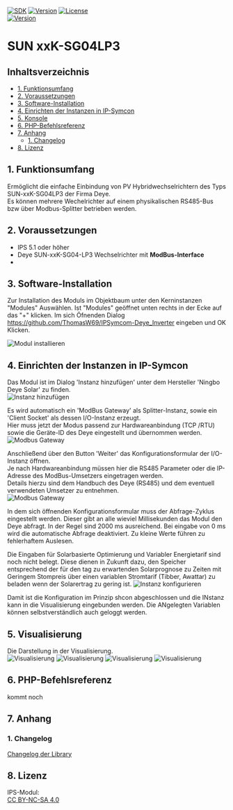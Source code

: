 [![SDK](https://img.shields.io/badge/Symcon-PHPModul-red.svg)](https://www.symcon.de/service/dokumentation/entwicklerbereich/sdk-tools/sdk-php/)
[![Version](https://img.shields.io/badge/Modul%20Version-1.00-blue.svg)](https://community.symcon.de/t/Module_deye_Hybridwechselrichter)
[![License](https://img.shields.io/badge/License-CC%20BY--NC--SA%204.0-green.svg)](https://creativecommons.org/licenses/by-nc-sa/4.0/)  
[![Version](https://img.shields.io/badge/Symcon%20Version-5.1%20%3E-green.svg)](https://www.symcon.de/service/dokumentation/installation/migrationen/v50-v51-q2-2019/)


# SUN xxK-SG04LP3 <!-- omit in toc -->  

## Inhaltsverzeichnis <!-- omit in toc -->

- [1. Funktionsumfang](#1-funktionsumfang)
- [2. Voraussetzungen](#2-voraussetzungen)
- [3. Software-Installation](#3-software-installation)
- [4. Einrichten der Instanzen in IP-Symcon](#4-einrichten-der-instanzen-in-ip-symcon)
- [5. Konsole](#5-konsole)
- [6. PHP-Befehlsreferenz](#6-php-befehlsreferenz)
- [7. Anhang](#7-anhang)
  - [1. Changelog](#1-changelog)
- [8. Lizenz](#8-lizenz)

## 1. Funktionsumfang

Ermöglicht die einfache Einbindung von PV Hybridwechselrichtern des Typs SUN-xxK-SG04LP3 der Firma Deye.  
Es können mehrere Wechelrichter auf einem physikalischen RS485-Bus bzw über Modbus-Splitter betrieben werden.  

## 2. Voraussetzungen

 - IPS 5.1 oder höher  
 - Deye SUN-xxK-SG04-LP3 Wechselrichter mit **ModBus-Interface**  
 - 
## 3. Software-Installation

Zur Installation des Moduls im Objektbaum unter den Kerninstanzen "Modules" Auswählen.
Ist "Modules" geöffnet unten rechts in der Ecke auf das "+" klicken.
Im sich Öfnenden Dialog https://github.com/ThomasW69/IPSymcom-Deye_Inverter eingeben und OK Klicken.

![Modul installieren](../imgs/Modulinstall1.PNG) 


## 4. Einrichten der Instanzen in IP-Symcon

Das Modul ist im Dialog 'Instanz hinzufügen' unter dem Hersteller 'Ningbo Deye Solar' zu finden.  
![Instanz hinzufügen](../imgs/add1.png)  

Es wird automatisch ein 'ModBus Gateway' als Splitter-Instanz, sowie ein 'Client Socket' als dessen I/O-Instanz erzeugt.  
Hier muss jetzt der Modus passend zur Hardwareanbindung (TCP /RTU) sowie die Geräte-ID des Deye eingestellt und übernommen werden.  
![Modbus Gateway](../imgs/Schnittstelle.png)

Anschließend über den Button 'Weiter' das Konfigurationsformular der I/O-Instanz öffnen.  
Je nach Hardwareanbindung müssen hier die RS485 Parameter oder die IP-Adresse des ModBus-Umsetzers eingetragen werden.  
Details hierzu sind dem Handbuch des Deye (RS485) und dem eventuell verwendeten Umsetzer zu entnehmen.  
![Modbus Gateway](../imgs/Schnittstelle2.png)


In dem sich öffnenden Konfigurationsformular muss der Abfrage-Zyklus eingestellt werden. Dieser gibt an alle wieviel Millisekunden das Modul den Deye abfragt. In der Regel sind 2000 ms ausreichend. Bei eingabe von 0 ms wird die automatische Abfrage deaktiviert. Zu kleine Werte führen zu fehlerhaftem Auslesen.

Die Eingaben für Solarbasierte Optimierung und Variabler Energietarif sind noch nicht belegt. Diese dienen in Zukunft dazu, den Speicher entsprechend der für den tag zu erwartenden Solarprognose zu Zeiten mit Geringem Stompreis über einen variablen Stromtarif (Tibber, Awattar) zu beladen wenn der Solarertrag zu gering ist.
![Instanz konfigurieren](../imgs/config.png)    

Damit ist die Konfiguration im Prinzip shcon abgeschlossen und die INstanz kann in die Visualisierung eingebunden werden. Die ANgelegten Variablen können selbstverständlich auch geloggt werden. 

## 5. Visualisierung

Die Darstellung in der Visualisierung.  
![Visualisierung](../imgs/Visualisierung1.png) 
![Visualisierung](../imgs/Visualisierung2.png) 
![Visualisierung](../imgs/Visualisierung3.png) 
![Visualisierung](../imgs/Visualisierung4.png) 

## 6. PHP-Befehlsreferenz

kommt noch


## 7. Anhang

### 1. Changelog

[Changelog der Library](../README.md#2-changelog)


## 8. Lizenz

  IPS-Modul:  
  [CC BY-NC-SA 4.0](https://creativecommons.org/licenses/by-nc-sa/4.0/)  
 
